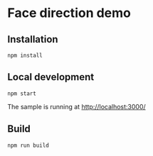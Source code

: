# Face direction demo

## Installation

```
npm install
```

## Local development

```
npm start
```

The sample is running at [http://localhost:3000/](http://localhost:3000/)

## Build

```
npm run build
```
